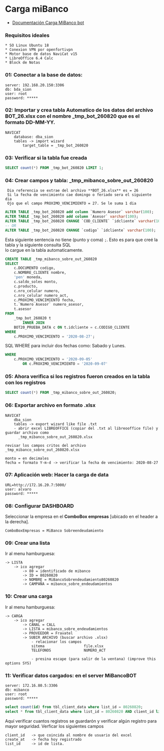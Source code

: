 # Carga miBanco

* [Documentación Carga MiBanco bot](docs/01-carga-mibanco.md)


### Requisitos ideales

	* SO Linux Ubuntu 18
	* Conexion VPN por openfortivpn
	* Motor base de datos NaviCat v15
	* LibreOffice 6.4 Calc
	* Block de Notas


### 01: Conectar a la base de datos: 
	
	server: 192.168.20.150:3306
	db: bda_sion
	user: root
	password: *****


### 02: Importar y crea tabla Automatico de los datos del archivo **BOT_26.xlsx** con el nombre **_tmp_bot_260820** que es el formato DD-MM-YY.

	NAVICAT
		database: dba_sion
		tables -> import wizard
			target_table = _tmp_bot_260820


### 03: Verificar si la tabla fue creada
	
```SQL
SELECT count(*) FROM _tmp_bot_260820 LIMIT 1;
```

### 04: Crear campos y tabla: **_tmp_mibanco_sobre_out_260820**
` Dia referencia se extrae del archivo **BOT_26.xlsx** es = 26`  
` Si la fecha de vencimiento cae domingo o feriado sera el siguiente dia`  
` Ojo que el campo PROXIMO_VENCIMIENTO = 27. Se le suma 1 dia`  

```SQL
ALTER TABLE _tmp_bot_260820 add column `Numero Asesor` varchar(100);
ALTER TABLE _tmp_bot_260820 add column `Asesor` varchar(100);
ALTER TABLE _tmp_bot_260820 CHANGE `COD_CLIENTE` `idcliente` varchar(100);
-- OR
ALTER TABLE _tmp_bot_260820 CHANGE `codigo` `idcliente` varchar(100);
```

Esta siguiente sentencia no tiene (punto y coma) `;`.
Esto es para que creé la tabla y la siguiente consulta SQL  
lo cargue en la tabla automaticamente.

```SQL
CREATE TABLE _tmp_mibanco_sobre_out_260820
SELECT 
    c.DOCUMENTO codigo,
    c.NOMBRE_CLIENTE nombre,
    'pen' moneda,
    c.saldo_soles monto,
    c.producto,
    c.nro_celular numero,
    c.nro_celular numero_act,
    c.PROXIMO_VENCIMIENTO fecha,
    t.`Numero Asesor` numero_asesor,
    t.asesor
FROM
    _tmp_bot_260820 t
        INNER JOIN
    BOT20_PRUEBA_DATA c ON t.idcliente = c.CODIGO_CLIENTE
WHERE
    c.PROXIMO_VENCIMIENTO = '2020-08-27';
```

SQL WHERE para incluir dos fechas como: Sabado y Lunes.

```SQL
WHERE
    c.PROXIMO_VENCIMIENTO = '2020-09-05'
		OR c.PROXIMO_VENCIMIENTO = '2020-09-07'
```

### 05: Ahora verifica si los registros fueron creados en la tabla con los registros

```SQL
SELECT count(*) FROM _tmp_mibanco_sobre_out_260820;
```

### 06: Exportar archivo en formato .xlsx

	NAVICAT
		dba_sion
		tables -> export wizard like file .txt
		- abrir excel LIBREOFFICE (copiar del .txt al libreooffice file) y guardar archivo como  
		  _tmp_mibanco_sobre_out_260820.xlsx

`revisar los campos critos del archivo _tmp_mibanco_sobre_out_260820.xlsx` 

	monto = en decimales
	fecha = formato Y-m-d -> verificar la fecha de vencimiento: 2020-08-27

### 07: Aplicación web: Hacer la carga de data
	
	URL=http://172.16.20.7:5000/
	user: alvaro
	password: *****

### 08: Configurar DASHBOARD

Seleccionar la empresa en el **ComboBox empresas** [ubicado en el header a la derecha].

	ComboBoxEmpresas = MiBanco Sobreendeudamiento

### 09: Crear una lista

Ir al menu hamburguesa:

	-> LISTA
		-> ico agregar 
			-> 80 = identificado de mibanco
			-> ID = 80260820
			-> NOMBRE = MiBancoSobrendeudamiento80260820
			-> CAMPAÑA = mibanco_sobre_endeudamientos
                    
### 10: Crear una carga
Ir al menu hamburguesa:

	-> CARGA
    	-> ico agregar 
			-> CANAL = CALL
			-> LISTA = mibanco_sobre_endeudamientos
			-> PROVEEDOR = Fravatel
			-> SUBIR ARCHIVO (buscar archivo .xlsx)
                - relacionar los campos
				sitema					file.xlsx
				TELEFONOS				NUMERO_ACT
                                    
                - presina escape (para salir de la ventana) (improve this options SYS)


### 11: Verificar datos cargados: en el server MiBancoBOT

	server: 172.16.80.5:3306
	db: mibanco
	user: root
	password: *****

```SQL
select count(id) from tbl_client_data where list_id = 80260820;
select * from tbl_client_data where list_id = 80260820 AND client_id like "%3338938%"
```

Aquí verificar cuantos registros se guardarón y verificar algún registro para mayor seguridad.
Verficar los siguientes campos

	client_id	-> que coincida al nombre de usuario del excel
	create_at	-> fecha hoy registrado
	list_id		-> id de lista.
